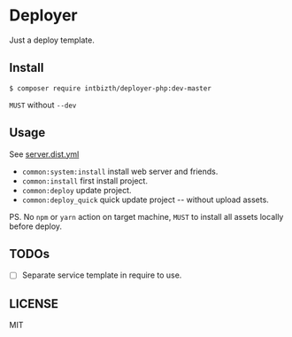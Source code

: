 # Deployer
Just a deploy template.

## Install
```shell
$ composer require intbizth/deployer-php:dev-master
```
`MUST` without `--dev`

## Usage
See [server.dist.yml](server.dist.yml)

 - `common:system:install` install web server and friends.
 - `common:install` first install project.
 - `common:deploy` update project.
 - `common:deploy_quick` quick update project -- without upload assets.

 PS. No `npm` or `yarn` action on target machine, `MUST` to install all assets locally before deploy.

## TODOs
  - [ ] Separate service template in require to use.

## LICENSE
MIT
